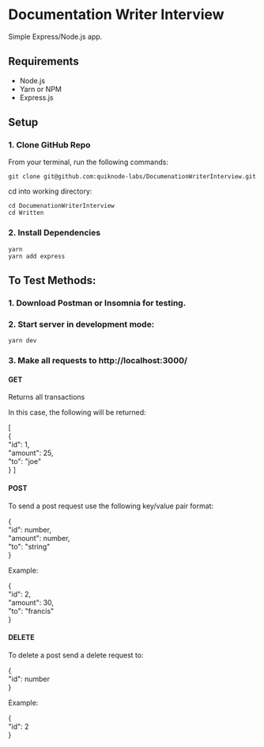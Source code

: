 # Documentation Writer Interview

Simple Express/Node.js app.

## Requirements

* Node.js
* Yarn or NPM
* Express.js

## Setup

### 1. Clone GitHub Repo

From your terminal, run the following commands:

```git clone git@github.com:quiknode-labs/DocumenationWriterInterview.git```<br/>

cd into working directory:

```cd DocumenationWriterInterview```<br/>
```cd Written```

### 2. Install Dependencies

```yarn```<br/>
```yarn add express```

## To Test Methods:

### 1. Download Postman or Insomnia for testing.

### 2. Start server in development mode:

```yarn dev```

### 3. Make all requests to http://localhost:3000/

#### GET

Returns all transactions

In this case, the following will be returned: 

[<br/>
    {<br/>
        "id": 1,<br/>
        "amount": 25,<br/>
        "to": "joe"<br/>
    }
]


#### POST

To send a post request use the following key/value pair format:

{<br/>
        "id": number,<br/>
        "amount": number,<br/>
        "to": "string"<br/>
}

Example:

{<br/>
        "id": 2,<br/>
        "amount": 30,<br/>
        "to": "francis"<br/>
}


#### DELETE

To delete a post send a delete request to: 

{<br/>
        "id": number<br/>
}

Example:

{<br/>
        "id": 2<br/>
}



